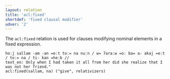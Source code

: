 ```yaml
---
layout: relation
title: 'acl:fixed'
shortdef: 'fixed clausal modifier'
udver: '2'
---
```


The `acl:fixed` relation is used for clauses modifying nominal elements in a fixed expression.

~~~ sdparse
hoːj sallam -am -an =eːt toː= na nuːn / w= ʔaraːw =oː ba= a- akaj =eːt / toː= na / ti- kan =heːb //
text_en: Only when I had taken it all from her did she realize that I was not her friend."
acl:fixed(sallam, na) ("give", relativizers)
~~~
<!-- Interlanguage links updated Po 6. listopadu 2023, 21:42:15 CET -->
